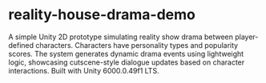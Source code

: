 # reality-house-drama-demo
A simple Unity 2D prototype simulating reality show drama between player-defined characters.  Characters have personality types and popularity scores. The system generates dynamic drama events using lightweight logic, showcasing cutscene-style dialogue updates based on character interactions.  Built with Unity 6000.0.49f1 LTS.
